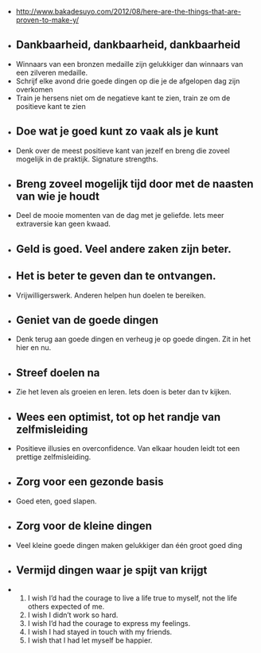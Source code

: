 - http://www.bakadesuyo.com/2012/08/here-are-the-things-that-are-proven-to-make-y/
- ## Dankbaarheid, dankbaarheid, dankbaarheid
- Winnaars van een bronzen medaille zijn gelukkiger dan winnaars van een zilveren medaille.
- Schrijf elke avond drie goede dingen op die je de afgelopen dag zijn overkomen
- Train je hersens niet om de negatieve kant te zien, train ze om de positieve kant te zien
- ## Doe wat je goed kunt zo vaak als je kunt
- Denk over de meest positieve kant van jezelf en breng die zoveel mogelijk in de praktijk. Signature strengths.
- ## Breng zoveel mogelijk tijd door met de naasten van wie je houdt
- Deel de mooie momenten van de dag met je geliefde. Iets meer extraversie kan geen kwaad.
- ## Geld is goed. Veel andere zaken zijn beter.
- ## Het is beter te geven dan te ontvangen.
- Vrijwilligerswerk. Anderen helpen hun doelen te bereiken.
- ## Geniet van de goede dingen
- Denk terug aan goede dingen en verheug je op goede dingen. Zit in het hier en nu.
- ## Streef doelen na
- Zie het leven als groeien en leren. Iets doen is beter dan tv kijken.
- ## Wees een optimist, tot op het randje van zelfmisleiding
- Positieve illusies en overconfidence. Van elkaar houden leidt tot een prettige zelfmisleiding.
- ## Zorg voor een gezonde basis
- Goed eten, goed slapen.
- ## Zorg voor de kleine dingen
- Veel kleine goede dingen maken gelukkiger dan één groot goed ding
- ## Vermijd dingen waar je spijt van krijgt
- 1. I wish I’d had the courage to live a life true to myself, not the life others expected of me.
  2. I wish I didn’t work so hard.
  3. I wish I’d had the courage to express my feelings.
  4. I wish I had stayed in touch with my friends.
  5. I wish that I had let myself be happier.